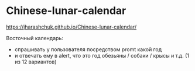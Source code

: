# Chinese-lunar-calendar


 https://jharashchuk.github.io/Chinese-lunar-calendar/

Восточный календарь:
- спрашивать у пользователя посредством promt какой год
- и отвечать ему в alert, что это год обезьяны / собаки / крысы и т.д. (1 из 12 вариантов)
